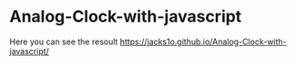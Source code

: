 # Analog-Clock-with-javascript

Here you can see the resoult https://jacks1o.github.io/Analog-Clock-with-javascript/ 
